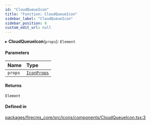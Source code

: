 ```yaml
---
id: "CloudQueueIcon"
title: "Function: CloudQueueIcon"
sidebar_label: "CloudQueueIcon"
sidebar_position: 0
custom_edit_url: null
---
```


▸ **CloudQueueIcon**(`props`): `Element`

#### Parameters

| Name | Type |
| :------ | :------ |
| `props` | [`IconProps`](../types/IconProps.md) |

#### Returns

`Element`

#### Defined in

[packages/firecms_core/src/icons/components/CloudQueueIcon.tsx:3](https://github.com/FireCMSco/firecms/blob/d45f3739/packages/firecms_core/src/icons/components/CloudQueueIcon.tsx#L3)
